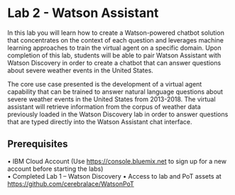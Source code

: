 # Lab 2 - Watson Assistant 

In this lab you will learn how to create a Watson-powered chatbot solution that concentrates on the context of each question and leverages machine learning approaches to train the virtual agent on a specific domain. Upon completion of this lab, students will be able to pair Watson Assistant with Watson Discovery in order to create a chatbot that can answer questions about severe weather events in the United States.

The core use case presented is the development of a virtual agent capability that can be trained to answer natural language questions about severe weather events in the United States from 2013-2018. The virtual assistant will retrieve information from the corpus of weather data previously loaded in the Watson Discovery lab in order to answer questions that are typed directly into the Watson Assistant chat interface. 

## Prerequisites 

•	IBM Cloud Account (Use https://console.bluemix.net to sign up for a new account before starting the labs)  
•	Completed Lab 1 – Watson Discovery
•	Access to lab and PoT assets at https://github.com/cerebralace/WatsonPoT
